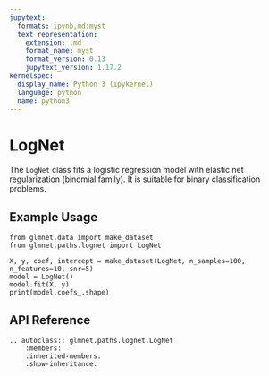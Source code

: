 ```yaml
---
jupytext:
  formats: ipynb,md:myst
  text_representation:
    extension: .md
    format_name: myst
    format_version: 0.13
    jupytext_version: 1.17.2
kernelspec:
  display_name: Python 3 (ipykernel)
  language: python
  name: python3
---
```


# LogNet

The `LogNet` class fits a logistic regression model with elastic net regularization (binomial family). It is suitable for binary classification problems.

## Example Usage

```{code-cell} ipython3
from glmnet.data import make_dataset
from glmnet.paths.lognet import LogNet

X, y, coef, intercept = make_dataset(LogNet, n_samples=100, n_features=10, snr=5)
model = LogNet()
model.fit(X, y)
print(model.coefs_.shape)
```

## API Reference

```{eval-rst}
.. autoclass:: glmnet.paths.lognet.LogNet
    :members:
    :inherited-members:
    :show-inheritance:
``` 